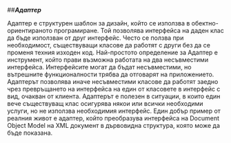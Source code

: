 ##***Адаптер***

Адаптер е структурен шаблон за дизайн, който се използва в обектно-ориентираното програмиране. 
Той позволява интерфейса на даден клас да бъде използван от друг интерфейс. Често се ползва при необходимост, съществуващи класове да работят с други без да се променя техния изходен код.
Най-простото определение за Адаптер е инструмент, който прави възможна работата на два несъвместими интерфейса. Интерфейсите могат да бъдат несъвместими, но вътрешните функционалности трябва да отговарят 
на приложението. Адаптерът позволява иначе несъвместими класове да работят заедно чрез превръщането на интерфейса на един от класовете в интерфейс с вид, очакван от клиента.
Адаптерът е полезен в ситуации, в които един вече съществуващ клас осигурява някои или всички необходими услуги, но не използва необходимия интерфейс. Един добър пример от реалния живот е адаптер, 
който преобразува интерфейса на Document Object Model на XML документ в дървовидна структура, която може да бъде показана.